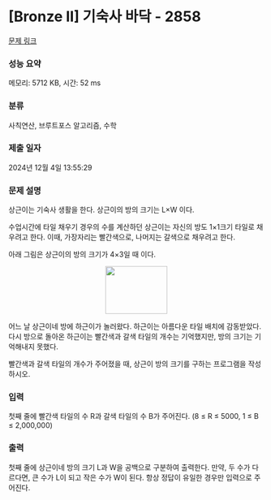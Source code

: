 # [Bronze II] 기숙사 바닥 - 2858 

[문제 링크](https://www.acmicpc.net/problem/2858) 

### 성능 요약

메모리: 5712 KB, 시간: 52 ms

### 분류

사칙연산, 브루트포스 알고리즘, 수학

### 제출 일자

2024년 12월 4일 13:55:29

### 문제 설명

<p>상근이는 기숙사 생활을 한다. 상근이의 방의 크기는 L×W 이다.</p>

<p>수업시간에 타일 채우기 경우의 수를 계산하던 상근이는 자신의 방도 1×1크기 타일로 채우려고 한다. 이때, 가장자리는 빨간색으로, 나머지는 갈색으로 채우려고 한다.</p>

<p>아래 그림은 상근이의 방의 크기가 4×3일 때 이다.</p>

<p style="text-align: center;"><img alt="" src="https://upload.acmicpc.net/4600f2e6-6349-4c85-b3c9-e6f3a8e3f79a/-/preview/" style="width: 122px; height: 94px;"></p>

<p>어느 날 상근이네 방에 하근이가 놀러왔다. 하근이는 아름다운 타일 배치에 감동받았다. 다시 방으로 돌아온 하근이는 빨간색과 갈색 타일의 개수는 기억했지만, 방의 크기는 기억해내지 못했다.</p>

<p>빨간색과 갈색 타일의 개수가 주어졌을 때, 상근이 방의 크기를 구하는 프로그램을 작성하시오.</p>

### 입력 

 <p>첫째 줄에 빨간색 타일의 수 R과 갈색 타일의 수 B가 주어진다. (8 ≤ R ≤ 5000, 1 ≤ B ≤ 2,000,000)</p>

### 출력 

 <p>첫째 줄에 상근이네 방의 크기 L과 W을 공백으로 구분하여 출력한다. 만약, 두 수가 다르다면, 큰 수가 L이 되고 작은 수가 W이 된다. 항상 정답이 유일한 경우만 입력으로 주어진다.</p>

